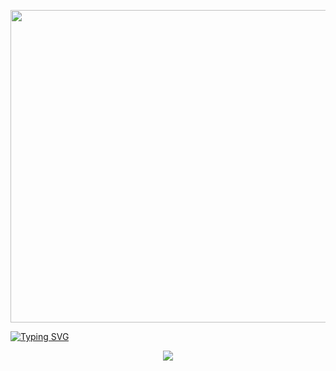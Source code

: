 <p align="center"><img src="https://user-images.githubusercontent.com/74038190/225813708-98b745f2-7d22-48cf-9150-083f1b00d6c9.gif" width="1400" height="500"></p>
<a href="https://git.io/typing-svg"><img src="https://readme-typing-svg.demolab.com?font=Fira+Code&size=50&pause=500&color=38C2FFFF&center=true&random=false&width=1000&height=100&lines=Kirayxa2" alt="Typing SVG" /></a>


<p align="center">
   <img src="http://github-profile-summary-cards.vercel.app/api/cards/profile-details?username=kirayxa2&theme=tokyonight">
</p>
